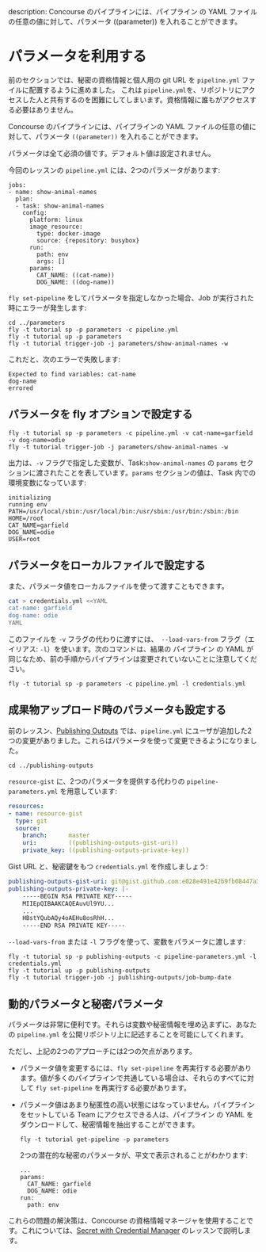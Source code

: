 description: Concourse のパイプラインには、パイプライン の YAML ファイルの任意の値に対して、パラメータ ((parameter)) を入れることができます。

# パラメータを利用する

前のセクションでは、秘密の資格情報と個人用の git URL を `pipeline.yml` ファイルに配置するように進めました。 これは `pipeline.yml`を、リポジトリにアクセスした人と共有するのを困難にしてしまいます。資格情報に誰もがアクセスする必要はありません。

Concourse のパイプラインには、パイプラインの YAML ファイルの任意の値に対して、パラメータ `((parameter))` を入れることができます。

パラメータは全て必須の値です。デフォルト値は設定されません。

今回のレッスンの `pipeline.yml` には、2つのパラメータがあります:

```
jobs:
- name: show-animal-names
  plan:
  - task: show-animal-names
    config:
      platform: linux
      image_resource:
        type: docker-image
        source: {repository: busybox}
      run:
        path: env
        args: []
      params:
        CAT_NAME: ((cat-name))
        DOG_NAME: ((dog-name))
```

`fly set-pipeline` をしてパラメータを指定しなかった場合、Job が実行された時にエラーが発生します:

```
cd ../parameters
fly -t tutorial sp -p parameters -c pipeline.yml
fly -t tutorial up -p parameters
fly -t tutorial trigger-job -j parameters/show-animal-names -w
```

これだと、次のエラーで失敗します:

```
Expected to find variables: cat-name
dog-name
errored
```

## パラメータを fly オプションで設定する

```
fly -t tutorial sp -p parameters -c pipeline.yml -v cat-name=garfield -v dog-name=odie
fly -t tutorial trigger-job -j parameters/show-animal-names -w
```

出力は、`-v` フラグで指定した変数が、Task:`show-animal-names` の `params` セクションに渡されたことを表しています。`params` セクションの値は、Task 内での環境変数になっています:

```
initializing
running env
PATH=/usr/local/sbin:/usr/local/bin:/usr/sbin:/usr/bin:/sbin:/bin
HOME=/root
CAT_NAME=garfield
DOG_NAME=odie
USER=root
```

## パラメータをローカルファイルで設定する

また、パラメータ値をローカルファイルを使って渡すこともできます。

```bash
cat > credentials.yml <<YAML
cat-name: garfield
dog-name: odie
YAML
```

このファイルを `-v` フラグの代わりに渡すには、` --load-vars-from` フラグ（エイリアス: `-l`）を使います。次のコマンドは、結果の パイプライン の YAML が同じなため、前の手順からパイプラインは変更されていないことに注意してください。

```
fly -t tutorial sp -p parameters -c pipeline.yml -l credentials.yml
```

## 成果物アップロード時のパラメータも設定する

前のレッスン、[Publishing Outputs](/basics/publishing-outputs/) では、`pipeline.yml` にユーザが追加した2つの変更がありました。これらはパラメータを使って変更できるようになりました。

```
cd ../publishing-outputs
```

`resource-gist` に、2つのパラメータを提供する代わりの `pipeline-parameters.yml` を用意しています:

```yaml
resources:
- name: resource-gist
  type: git
  source:
    branch:      master
    uri:         ((publishing-outputs-gist-uri))
    private_key: ((publishing-outputs-private-key))
```

Gist URL と、秘密鍵をもつ `credentials.yml` を作成しましょう:

```yaml
publishing-outputs-gist-uri: git@gist.github.com:e028e491e42b9fb08447a3bafcf884e5.git
publishing-outputs-private-key: |-
    -----BEGIN RSA PRIVATE KEY-----
    MIIEpQIBAAKCAQEAuvUl9YU...
    ...
    HBstYQubAQy4oAEHu8osRhH...
    -----END RSA PRIVATE KEY-----
```

`--load-vars-from` または `-l` フラグを使って、変数をパラメータに渡します:

```
fly -t tutorial sp -p publishing-outputs -c pipeline-parameters.yml -l credentials.yml
fly -t tutorial up -p publishing-outputs
fly -t tutorial trigger-job -j publishing-outputs/job-bump-date
```

## 動的パラメータと秘密パラメータ

パラメータは非常に便利です。それらは変数や秘密情報を埋め込まずに、あなたの `pipeline.yml` を公開リポジトリ上に記述することを可能にしてくれます。

ただし、上記の2つのアプローチには2つの欠点があります。

* パラメータ値を変更するには、`fly set-pipeline` を再実行する必要があります。値が多くのパイプラインで共通している場合は、それらのすべてに対して `fly set-pipeline` を再実行する必要があります。
* パラメータ値はあまり秘匿性の高い状態にはなっていません。パイプラインをセットしている Team にアクセスできる人は、パイプライン の YAML をダウンロードして、秘密情報を抽出することができます。

    ```
    fly -t tutorial get-pipeline -p parameters
    ```

    2つの潜在的な秘密のパラメータが、平文で表示されることがわかります:

    ```
    ...
    params:
      CAT_NAME: garfield
      DOG_NAME: odie
    run:
      path: env
    ```

これらの問題の解決策は、Concourse の資格情報マネージャを使用することです。これについては、[Secret with Credential Manager](/basics/secret-parameters/) のレッスンで説明します。
